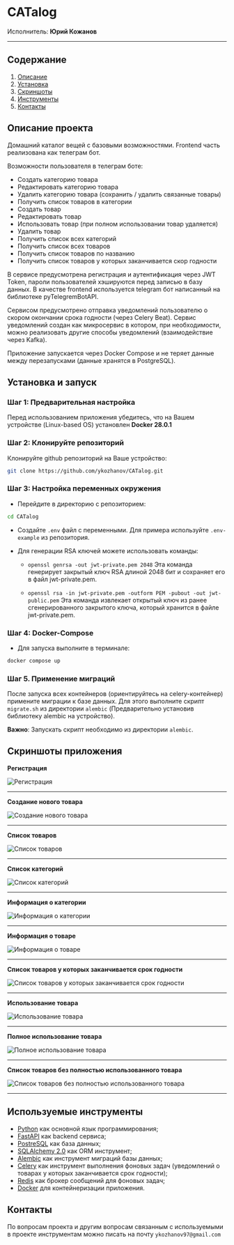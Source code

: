 # CATalog
Исполнитель: **Юрий Кожанов**

-------------------------------------------------------------------------------------

## Содержание
1. [Описание](#описание-проекта)
2. [Установка](#установка-и-запуск)
3. [Скриншоты](#скриншоты-работающего-приложения)
4. [Инструменты](#используемые-инструменты)
5. [Контакты](#контакты)


## Описание проекта
Домашний каталог вещей с базовыми возможностями. Frontend часть реализована как телеграм бот.

Возможности пользователя в телеграм боте:
- Создать категорию товара
- Редактировать категорию товара
- Удалить категорию товара (сохранить / удалить связанные товары)
- Получить список товаров в категории
- Создать товар
- Редактировать товар
- Использовать товар (при полном использовании товар удаляется)
- Удалить товар
- Получить список всех категорий
- Получить список всех товаров
- Получить список товаров по названию
- Получить список товаров у которых заканчивается скор годности

В сервисе предусмотрена регистрация и аутентификация через JWT Token, пароли пользователей хэшируются перед записью в базу данных.
В качестве frontend используется telegram бот написанный на библиотеке pyTelegremBotAPI.

Сервисом предусмотрено отправка уведомлений пользователю о скором окончании срока годности (через Celery Beat). 
Сервис уведомлений создан как микросервис в котором, при необходимости, можно реализовать другие способы уведомлений (взаимодействие через Kafka).

Приложение запускается через Docker Compose и не теряет данные между перезапусками (данные хранятся в PostgreSQL).


## Установка и запуск
### Шаг 1: Предварительная настройка
Перед использованием приложения убедитесь, что на Вашем устройстве (Linux-based OS) установлен **Docker 28.0.1**

### Шаг 2: Клонируйте репозиторий
Клонируйте github репозиторий на Ваше устройство:
```bash
git clone https://github.com/ykozhanov/CATalog.git
```

### Шаг 3: Настройка переменных окружения
- Перейдите в директорию с репозиторием:
```bash
cd CATalog
```
- Создайте `.env` файл с переменными. Для примера используйте `.env-example` из репозитория.

- Для генерации RSA ключей можете использовать команды:
    - `openssl genrsa -out jwt-private.pem 2048`
    Эта команда генерирует закрытый ключ RSA длиной 2048 бит и сохраняет его в файл jwt-private.pem.
    
    - `openssl rsa -in jwt-private.pem -outform PEM -pubout -out jwt-public.pem`
    Эта команда извлекает открытый ключ из ранее сгенерированного закрытого ключа, который хранится в файле jwt-private.pem.

### Шаг 4: Docker-Compose
- Для запуска выполните в терминале: 
```bash 
docker compose up
```

### Шаг 5. Применение миграций
После запуска всех контейнеров (ориентируйтесь на celery-контейнер) примените миграции к базе данных.
Для этого выполните скрипт `migrate.sh` из директории `alembic` (Предварительно установив библиотеку alembic на устройство).

**Важно**: Запускать скрипт необходимо из директории `alembic`.


## Скриншоты приложения
**Регистрация**

![Регистрация](screenshots/screenshot_1.png)
***

**Создание нового товара**

![Создание нового товара](screenshots/screenshot_2.png)
***

**Список товаров**

![Список товаров](screenshots/screenshot_3.png)
***

**Список категорий**

![Список категорий](screenshots/screenshot_4.png)
***

**Информация о категории**

![Информация о категории](screenshots/screenshot_5.png)
***

**Информация о товаре**

![Информация о товаре](screenshots/screenshot_6.png)
***

**Список товаров у которых заканчивается срок годности**

![Список товаров у которых заканчивается срок годности](screenshots/screenshot_7.png)
***

**Использование товара**

![Использование товара](screenshots/screenshot_8.png)
***

**Полное использование товара**

![Полное использование товара](screenshots/screenshot_9.png)
***

**Список товаров без полностью использованного товара**

![Список товаров без полностью использованного товара](screenshots/screenshot_10.png)
***


## Используемые инструменты
- [Python](https://www.python.org/) как основной язык программирования;
- [FastAPI](https://flask.palletsprojects.com/) как backend сервиса;
- [PostreSQL](https://www.postgresql.org/) как база данных;
- [SQLAlchemy 2.0](https://www.sqlalchemy.org/) как ORM инструмент;
- [Alembic](https://alembic.sqlalchemy.org/en/latest/) как инструмент миграций базы данных;
- [Celery](https://docs.celeryq.dev/) как инструмент выполнения фоновых задач (уведомлений о товарах у которых заканчивается срок годности);
- [Redis](https://github.com/redis/redis) как брокер сообщений для фоновых задач;
- [Docker](https://www.docker.com/) для контейнеризации приложения.


## Контакты
По вопросам проекта и другим вопросам связанным с используемыми в проекте инструментам 
можно писать на почту `ykozhanov97@gmail.com`
